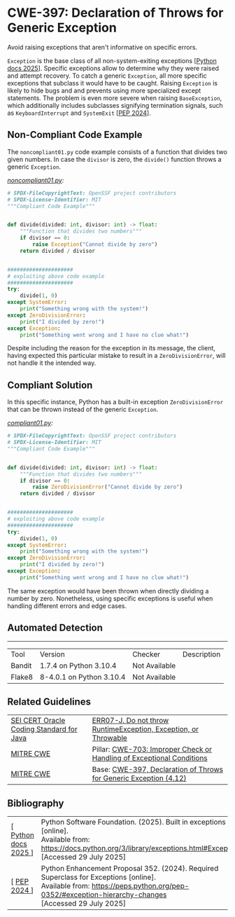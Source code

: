 # CWE-397: Declaration of Throws for Generic Exception

Avoid raising exceptions that aren't informative on specific errors.

`Exception` is the base class of all non-system-exiting exceptions [[Python docs 2025](https://docs.python.org/3/library/exceptions.html#Exception)]. Specific exceptions allow to determine why they were raised and attempt recovery. To catch a generic `Exception`, all more specific exceptions that subclass it would have to be caught. Raising `Exception` is likely to hide bugs and and prevents using more specialized except statements. The problem is even more severe when raising `BaseException`, which additionally includes subclasses signifying termination signals, such as `KeyboardInterrupt` and `SystemExit` [[PEP 2024](https://peps.python.org/pep-0352/#exception-hierarchy-changes)].

## Non-Compliant Code Example

The `noncompliant01.py` code example consists of a function that divides two given numbers. In case the `divisor` is zero, the `divide()` function throws a generic `Exception`.

_[noncompliant01.py](noncompliant01.py):_

```python
# SPDX-FileCopyrightText: OpenSSF project contributors
# SPDX-License-Identifier: MIT
"""Compliant Code Example"""


def divide(divided: int, divisor: int) -> float:
    """Function that divides two numbers"""
    if divisor == 0:
        raise Exception("Cannot divide by zero")
    return divided / divisor


#####################
# exploiting above code example
#####################
try:
    divide(1, 0)
except SystemError:
    print("Something wrong with the system!")
except ZeroDivisionError:
    print("I divided by zero!")
except Exception:
    print("Something went wrong and I have no clue what!")

```

Despite including the reason for the exception in its message, the client, having expected this particular mistake to result in a `ZeroDivisionError`, will not handle it the intended way.

## Compliant Solution

In this specific instance, Python has a built-in exception `ZeroDivisionError` that can be thrown instead of the generic `Exception`.

_[compliant01.py](compliant01.py):_

```python
# SPDX-FileCopyrightText: OpenSSF project contributors
# SPDX-License-Identifier: MIT
"""Compliant Code Example"""


def divide(divided: int, divisor: int) -> float:
    """Function that divides two numbers"""
    if divisor == 0:
        raise ZeroDivisionError("Cannot divide by zero")
    return divided / divisor


#####################
# exploiting above code example
#####################
try:
    divide(1, 0)
except SystemError:
    print("Something wrong with the system!")
except ZeroDivisionError:
    print("I divided by zero!")
except Exception:
    print("Something went wrong and I have no clue what!")

```

The same exception would have been thrown when directly dividing a number by zero. Nonetheless, using specific exceptions is useful when handling different errors and edge cases.

## Automated Detection

<table>
    <hr>
        <td>Tool</td>
        <td>Version</td>
        <td>Checker</td>
        <td>Description</td>
    </hr>
    <tr>
        <td>Bandit</td>
        <td>1.7.4 on Python 3.10.4</td>
        <td>Not Available</td>
        <td></td>
    </tr>
    <tr>
        <td>Flake8</td>
        <td>8-4.0.1 on Python 3.10.4</td>
        <td>Not Available</td>
        <td></td>
    </tr>
</table>

## Related Guidelines

<table>
    <tr>
        <td>
            <a href="https://wiki.sei.cmu.edu/confluence/display/java/SEI+CERT+Oracle+Coding+Standard+for+Java">
                SEI CERT Oracle Coding Standard for Java
            </a>
        </td>
        <td>
            <a href="https://wiki.sei.cmu.edu/confluence/display/java/ERR07-J.+Do+not+throw+RuntimeException%2C+Exception%2C+or+Throwable">
                ERR07-J. Do not throw RuntimeException, Exception, or Throwable
            </a>
        </td>
    </tr>
    <tr>
        <td>
            <a href="http://cwe.mitre.org/">
                MITRE CWE
            </a>
        </td>
        <td>
            Pillar:
            <a href="https://cwe.mitre.org/data/definitions/703.html">
                CWE-703: Improper Check or Handling of Exceptional Conditions
            </a>
        </td>
    </tr>
    <tr>
        <td>
            <a href="http://cwe.mitre.org/">
                MITRE CWE
            </a>
        </td>
        <td>
            Base:
            <a href="https://cwe.mitre.org/data/definitions/397.html">
                CWE-397, Declaration of Throws for Generic Exception (4.12)
            </a>
        </td>
    </tr>
</table>

## Bibliography

<table>
    <tr>
        <td>
            [
                <a href="https://docs.python.org/3/library/exceptions.html#Exception">
                    Python docs 2025
                </a>
            ]
        </td>
        <td>
            Python Software Foundation. (2025). Built in exceptions [online].<br>
            Available from:
            <a href="https://docs.python.org/3/library/exceptions.html#Exception">
                https://docs.python.org/3/library/exceptions.html#Exception
            </a><br>
            [Accessed 29 July 2025]
        </td>
    </tr>
    <tr>
        <td>
            [
            <a href="https://peps.python.org/pep-0352/#exception-hierarchy-changes">
                PEP 2024
            </a>
            ]
        </td>
        <td>
            Python Enhancement Proposal 352. (2024). Required Superclass for Exceptions [online].<br>
            Available from:
            <a href="https://peps.python.org/pep-0352/#exception-hierarchy-changes">
                https://peps.python.org/pep-0352/#exception-hierarchy-changes
            </a><br>
            [Accessed 29 July 2025]
        </td>
    </tr>
</table>
